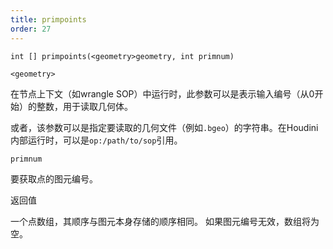 ```yaml
---
title: primpoints
order: 27
---
```

`int [] primpoints(<geometry>geometry, int primnum)`

`<geometry>`

在节点上下文（如wrangle SOP）中运行时，此参数可以是表示输入编号（从0开始）的整数，用于读取几何体。

或者，该参数可以是指定要读取的几何文件（例如`.bgeo`）的字符串。在Houdini内部运行时，可以是`op:/path/to/sop`引用。

`primnum`

要获取点的图元编号。

返回值

一个点数组，其顺序与图元本身存储的顺序相同。
如果图元编号无效，数组将为空。
